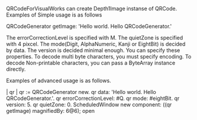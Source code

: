 QRCodeForVisualWorks can create Depth1Image instanse of QRCode.
Examples of Simple usage is as follows

QRCodeGenerator getImage: 'Hello world. Hello QRCodeGenerator.'

The errorCorrectionLevel is specified with M.
The quietZone is specified with 4 pixcel.
The mode(Digit, AlphaNumeric, Kanji or EightBit) is decided by data.
The version is decided minimal enough.
You can specify these properties.
To decode multi byte characters, you must specify encoding.
To decode Non-printable characters, you can pass a ByteArray instance directly.

Examples of advanced usage is as follows.

| qr |
qr := QRCodeGenerator new.
qr data: 'Hello world. Hello QRCodeGenerator.'.
qr errorCorrectionLevel: #Q.
qr mode: #eightBit.
qr version: 5.
qr quietZone: 0.
ScheduledWindow new component: ((qr getImage) magnifiedBy: 6@6); open
